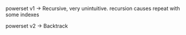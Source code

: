 powerset v1 -> Recursive, very unintuitive. recursion causes repeat with some indexes

powerset v2 -> Backtrack